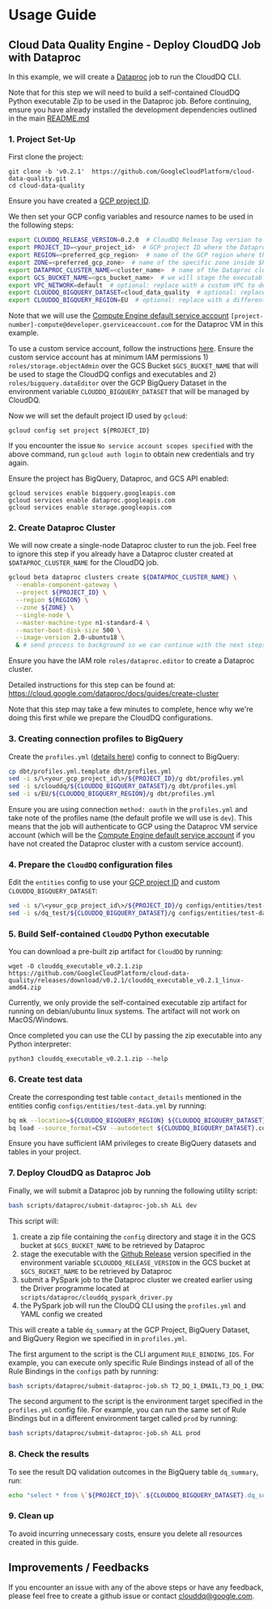 # Usage Guide

## Cloud Data Quality Engine - Deploy CloudDQ Job with Dataproc

In this example, we will create a [Dataproc](https://cloud.google.com/dataproc/docs/concepts/overview) job to run the CloudDQ CLI.

Note that for this step we will need to build a self-contained CloudDQ Python executable Zip to be used in the Dataproc job. Before continuing, ensure you have already installed the development dependencies outlined in the main [README.md](../README.md#Development)

### 1. Project Set-Up

First clone the project:
```
git clone -b 'v0.2.1'  https://github.com/GoogleCloudPlatform/cloud-data-quality.git
cd cloud-data-quality
```

Ensure you have created a [GCP project ID](https://cloud.google.com/resource-manager/docs/creating-managing-projects#before_you_begin). 

We then set your GCP config variables and resource names to be used in the following steps:

```bash
export CLOUDDQ_RELEASE_VERSION=0.2.0  # CloudDQ Release Tag version to use for retrieving the relevant artifact
export PROJECT_ID=<your_project_id>  # GCP project ID where the Dataproc cluster and BigQuery dataset will be deployed
export REGION=<preferred_gcp_region>  # name of the GCP region where the Dataproc cluster is deployed
export ZONE=<preferred_gcp_zone>  # name of the specific zone inside $REGION where the Dataproc cluster is deployed
export DATAPROC_CLUSTER_NAME=<cluster_name>  # name of the Dataproc cluster that will be used for deployment
export GCS_BUCKET_NAME=<gcs_bucket_name>  # we will stage the executables and configs in this GCS bucket for deployment
export VPC_NETWORK=default  # optional: replace with a custom VPC to deploy your Dataproc cluster.
export CLOUDDQ_BIGQUERY_DATASET=cloud_data_quality  # optional: replace with a different BigQuery dataset name that will contain the BigQuery views corresponding to each rule_binding as well as the `dq_summary` validation outcome table.
export CLOUDDQ_BIGQUERY_REGION=EU  # optional: replace with a different BigQuery region where the data validation jobs will be created
```

Note that we will use the [Compute Engine default service account](https://cloud.google.com/compute/docs/access/service-accounts#default_service_account) `[project-number]-compute@developer.gserviceaccount.com` for the Dataproc VM in this example. 

To use a custom service account, follow the instructions [here](https://cloud.google.com/dataproc/docs/concepts/configuring-clusters/service-accounts#creating_a_cluster_with_a_user-managed_vm_service_account). Ensure the custom service account has at minimum IAM permissions 1) `roles/storage.objectAdmin` over the GCS Bucket `$GCS_BUCKET_NAME` that will be used to stage the CloudDQ configs and executables and 2) `roles/bigquery.dataEditor` over the GCP BigQuery Dataset in the environment variable `CLOUDDQ_BIGQUERY_DATASET` that will be managed by CloudDQ.

Now we will set the default project ID used by `gcloud`:
```
gcloud config set project ${PROJECT_ID}
```

If you encounter the issue `No service account scopes specified` with the above command, run  `gcloud auth login` to obtain new credentials and try again.

Ensure the project has BigQuery, Dataproc, and GCS API enabled:
```
gcloud services enable bigquery.googleapis.com
gcloud services enable dataproc.googleapis.com
gcloud services enable storage.googleapis.com
```

### 2. Create Dataproc Cluster

We will now create a single-node Dataproc cluster to run the job. Feel free to ignore this step if you already have a Dataproc cluster created at `$DATAPROC_CLUSTER_NAME` for the CloudDQ job.

```bash
gcloud beta dataproc clusters create ${DATAPROC_CLUSTER_NAME} \
  --enable-component-gateway \
  --project ${PROJECT_ID} \
  --region ${REGION} \
  --zone ${ZONE} \
  --single-node \
  --master-machine-type n1-standard-4 \
  --master-boot-disk-size 500 \
  --image-version 2.0-ubuntu18 \
  & # send process to background so we can continue with the next steps
```

Ensure you have the IAM role `roles/dataproc.editor` to create a Dataproc cluster.

Detailed instructions for this step can be found at: https://cloud.google.com/dataproc/docs/guides/create-cluster

Note that this step may take a few minutes to complete, hence why we're doing this first while we prepare the CloudDQ configurations.

### 3. Creating connection profiles to BigQuery

Create the `profiles.yml` ([details here](../README.md#setting-up-`dbt`)) config to connect to BigQuery:
```bash
cp dbt/profiles.yml.template dbt/profiles.yml
sed -i s/\<your_gcp_project_id\>/${PROJECT_ID}/g dbt/profiles.yml
sed -i s/clouddq/${CLOUDDQ_BIGQUERY_DATASET}/g dbt/profiles.yml
sed -i s/EU/${CLOUDDQ_BIGQUERY_REGION}/g dbt/profiles.yml
```

Ensure you are using connection `method: oauth` in the `profiles.yml` and take note of the profiles name (the default profile we will use is `dev`). This means that the job will authenticate to GCP using the Dataproc VM service account (which will be the [Compute Engine default service account](https://cloud.google.com/compute/docs/access/service-accounts#default_service_account) if you have not created the Dataproc cluster with a custom service account).

### 4. Prepare the `CloudDQ` configuration files

Edit the `entities` config to use your [GCP project ID](https://cloud.google.com/resource-manager/docs/creating-managing-projects#before_you_begin) and custom `CLOUDDQ_BIGQUERY_DATASET`:
```bash
sed -i s/\<your_gcp_project_id\>/${PROJECT_ID}/g configs/entities/test-data.yml
sed -i s/dq_test/${CLOUDDQ_BIGQUERY_DATASET}/g configs/entities/test-data.yml
```

### 5. Build Self-contained `CloudDQ` Python executable

You can download a pre-built zip artifact for `CloudDQ` by running:
```
wget -O clouddq_executable_v0.2.1.zip https://github.com/GoogleCloudPlatform/cloud-data-quality/releases/download/v0.2.1/clouddq_executable_v0.2.1_linux-amd64.zip
```

Currently, we only provide the self-contained executable zip artifact for running on debian/ubuntu linux systems. The artifact will not work on MacOS/Windows.

Once completed you can use the CLI by passing the zip executable into any Python interpreter:
```
python3 clouddq_executable_v0.2.1.zip --help
```
### 6. Create test data

Create the corresponding test table `contact_details` mentioned in the entities config `configs/entities/test-data.yml` by running:
```bash
bq mk --location=${CLOUDDQ_BIGQUERY_REGION} ${CLOUDDQ_BIGQUERY_DATASET}
bq load --source_format=CSV --autodetect ${CLOUDDQ_BIGQUERY_DATASET}.contact_details dbt/data/contact_details.csv
```

Ensure you have sufficient IAM privileges to create BigQuery datasets and tables in your project.

### 7. Deploy CloudDQ as Dataproc Job

Finally, we will submit a Dataproc job by running the following utility script:

```bash
bash scripts/dataproc/submit-dataproc-job.sh ALL dev
```

This script will:
1. create a zip file containing the `config` directory and stage it in the GCS bucket at `$GCS_BUCKET_NAME` to be retrieved by Dataproc
2. stage the executable with the [Github Release](https://github.com/GoogleCloudPlatform/cloud-data-quality/releases) version specified in the environment variable `$CLOUDDQ_RELEASE_VERSION` in the GCS bucket at `$GCS_BUCKET_NAME` to be retrieved by Dataproc
3. submit a PySpark job to the Dataproc cluster we created earlier using the Driver programme located at `scripts/dataproc/clouddq_pyspark_driver.py` 
4. the PySpark job will run the ClouDQ CLI using the `profiles.yml` and YAML config we created

This will create a table `dq_summary` at the GCP Project, BigQuery Dataset, and BigQuery Region we specified in in `profiles.yml`.

The first argument to the script is the CLI argument `RULE_BINDING_IDS`. For example, you can execute only specific Rule Bindings instead of all of the Rule Bindings in the `configs` path by running:
```bash
bash scripts/dataproc/submit-dataproc-job.sh T2_DQ_1_EMAIL,T3_DQ_1_EMAIL_DUPLICATE dev
```

The second argument to the script is the environment target specified in the `profiles.yml` config file. For example, you can run the same set of Rule Bindings but in a different environment target called `prod` by running:
```bash
bash scripts/dataproc/submit-dataproc-job.sh ALL prod
```

### 8. Check the results

To see the result DQ validation outcomes in the BigQuery table `dq_summary`, run:
```bash
echo "select * from \`${PROJECT_ID}\`.${CLOUDDQ_BIGQUERY_DATASET}.dq_summary" | bq query --location=${CLOUDDQ_BIGQUERY_REGION} --nouse_legacy_sql --format=json
```

### 9. Clean up

To avoid incurring unnecessary costs, ensure you delete all resources created in this guide.

## Improvements / Feedbacks

If you encounter an issue with any of the above steps or have any feedback, please feel free to create a github issue or contact clouddq@google.com.
